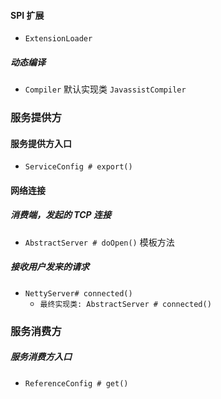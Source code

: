 #### SPI 扩展
- `ExtensionLoader` 


##### 动态编译
- `Compiler` 默认实现类 `JavassistCompiler` 


### 服务提供方
#### 服务提供方入口
- `ServiceConfig # export()`

#### 网络连接
##### 消费端，发起的 TCP 连接
- `AbstractServer # doOpen()` 模板方法



##### 接收用户发来的请求
- `NettyServer# connected()`
    - `最终实现类: AbstractServer # connected()`
    
    
 ### 服务消费方
 ##### 服务消费方入口
 - `ReferenceConfig # get()`